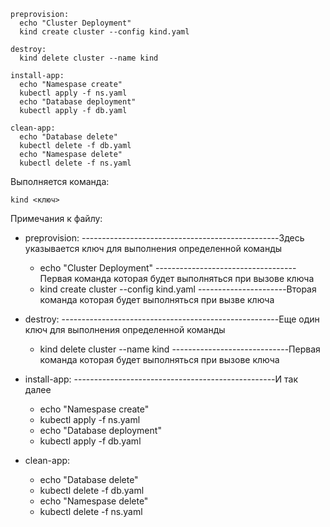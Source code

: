 ```shell
preprovision:
  echo "Cluster Deployment"
  kind create cluster --config kind.yaml

destroy:
  kind delete cluster --name kind

install-app:
  echo "Namespase create"
  kubectl apply -f ns.yaml
  echo "Database deployment"
  kubectl apply -f db.yaml  

clean-app:
  echo "Database delete"
  kubectl delete -f db.yaml
  echo "Namespase delete"
  kubectl delete -f ns.yaml

```
Выполняется команда:
```shell
kind <ключ>
```
Примечания к файлу:

* preprovision: -------------------------------------------------Здесь указывается ключ для выполнения определенной команды
  - echo "Cluster Deployment" -----------------------------------Первая команда которая будет выполняться при вызове ключа <preprovision>
  - kind create cluster --config kind.yaml ----------------------Вторая команда которая будет выполняться при вызве ключа <preprovision>

* destroy: ------------------------------------------------------Еще один ключ для выполнения определенной команды
  - kind delete cluster --name kind -----------------------------Первая команда которая будет выполняться при вызове ключа <destroy>

* install-app: --------------------------------------------------И так далее
  - echo "Namespase create"
  - kubectl apply -f ns.yaml
  - echo "Database deployment"
  - kubectl apply -f db.yaml  

* clean-app:
  - echo "Database delete"
  - kubectl delete -f db.yaml
  - echo "Namespase delete"
  - kubectl delete -f ns.yaml
